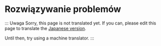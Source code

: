 # Rozwiązywanie problemów

::: Uwaga
Sorry, this page is not translated yet. If you can, please edit this page to translate the [Japanese version](/docs/admin/troubleshooting.html).

Until then, try using a machine translator.
:::
